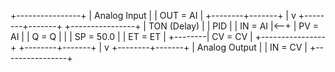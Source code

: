 +----------------+
| Analog Input   |
| OUT = AI       |
+--------+-------+
         |
         v
+--------+-------+            +----------------+
|   TON (Delay)  |            |     PID        |
| IN = AI        |<--+        | PV = AI        |
| Q = Q          |   |        | SP = 50.0      |
| ET = ET        |   +--------| CV = CV        |
+----------------+            +--------+-------+
                                      |
                                      v
                             +--------+-------+
                             | Analog Output  |
                             | IN = CV        |
                             +----------------+
